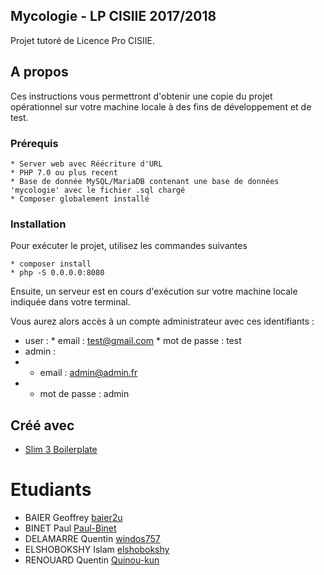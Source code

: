 ## Mycologie - LP CISIIE 2017/2018

Projet tutoré de Licence Pro CISIIE.

## A propos

Ces instructions vous permettront d'obtenir une copie du projet opérationnel sur votre machine locale à des fins de développement et de test.


### Prérequis
```
* Server web avec Réécriture d'URL
* PHP 7.0 ou plus recent
* Base de donnée MySQL/MariaDB contenant une base de données 'mycologie' avec le fichier .sql chargé
* Composer globalement installé
```
### Installation 

Pour exécuter le projet, utilisez les commandes suivantes

```
* composer install
* php -S 0.0.0.0:8080
```

Ensuite, un serveur est en cours d'exécution sur votre machine locale indiquée dans votre terminal.

Vous aurez alors accès à un compte administrateur avec ces identifiants :
* user : * email : test@gmail.com * mot de passe : test
* admin :
* * email : admin@admin.fr
* * mot de passe : admin


## Créé avec

* [Slim 3 Boilerplate](https://github.com/Manghao/slim3-boilerplate)

# Etudiants

* BAIER Geoffrey [baier2u](https://github.com/baier2u)
* BINET Paul [Paul-Binet](https://github.com/Paul-Binet)
* DELAMARRE Quentin [windos757](https://github.com/windos757)
* ELSHOBOKSHY Islam [elshobokshy](https://github.com/elshobokshy)
* RENOUARD Quentin [Quinou-kun](https://github.com/Quinou-kun)
